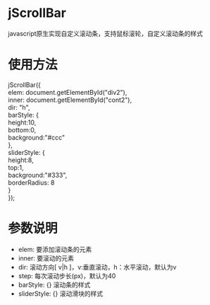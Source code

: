 jScrollBar
==========

javascript原生实现自定义滚动条，支持鼠标滚轮，自定义滚动条的样式

使用方法
==========

jScrollBar({<br>
	elem: document.getElementById("div2"),<br>
	inner: document.getElementById("cont2"),<br>
	dir: "h",<br>
	barStyle: {<br>
		height:10,<br>
		bottom:0,<br>
		background:"#ccc"<br>
	},<br>
	sliderStyle: {<br>
		height:8,<br>
		top:1,<br>
		background:"#333",<br>
		borderRadius: 8<br>
	}<br>
});<br>

参数说明
==========

<ul>
<li>elem: 要添加滚动条的元素</li>
<li>inner: 要滚动的元素</li>
<li>dir: 滚动方向[ v|h ]，v:垂直滚动，h：水平滚动，默认为v</li>
<li>step: 每次滚动步长(px)，默认为40</li>
<li>barStyle: {} 滚动条的样式</li>
<li>sliderStyle: {} 滚动滑块的样式</li>
</ul>
